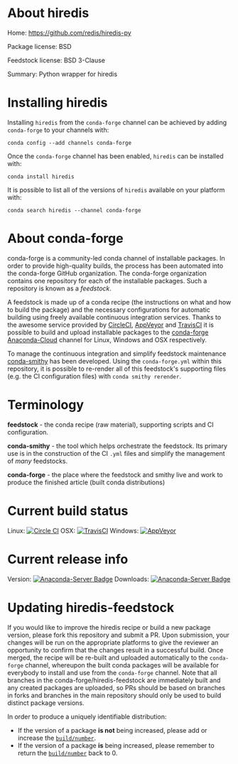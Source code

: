 About hiredis
=============

Home: https://github.com/redis/hiredis-py

Package license: BSD

Feedstock license: BSD 3-Clause

Summary: Python wrapper for hiredis



Installing hiredis
==================

Installing `hiredis` from the `conda-forge` channel can be achieved by adding `conda-forge` to your channels with:

```
conda config --add channels conda-forge
```

Once the `conda-forge` channel has been enabled, `hiredis` can be installed with:

```
conda install hiredis
```

It is possible to list all of the versions of `hiredis` available on your platform with:

```
conda search hiredis --channel conda-forge
```



About conda-forge
=================

conda-forge is a community-led conda channel of installable packages.
In order to provide high-quality builds, the process has been automated into the
conda-forge GitHub organization. The conda-forge organization contains one repository
for each of the installable packages. Such a repository is known as a *feedstock*.

A feedstock is made up of a conda recipe (the instructions on what and how to build
the package) and the necessary configurations for automatic building using freely
available continuous integration services. Thanks to the awesome service provided by
[CircleCI](https://circleci.com/), [AppVeyor](http://www.appveyor.com/)
and [TravisCI](https://travis-ci.org/) it is possible to build and upload installable
packages to the [conda-forge](https://anaconda.org/conda-forge)
[Anaconda-Cloud](http://docs.anaconda.org/) channel for Linux, Windows and OSX respectively.

To manage the continuous integration and simplify feedstock maintenance
[conda-smithy](http://github.com/conda-forge/conda-smithy) has been developed.
Using the ``conda-forge.yml`` within this repository, it is possible to re-render all of
this feedstock's supporting files (e.g. the CI configuration files) with ``conda smithy rerender``.


Terminology
===========

**feedstock** - the conda recipe (raw material), supporting scripts and CI configuration.

**conda-smithy** - the tool which helps orchestrate the feedstock.
                   Its primary use is in the construction of the CI ``.yml`` files
                   and simplify the management of *many* feedstocks.

**conda-forge** - the place where the feedstock and smithy live and work to
                  produce the finished article (built conda distributions)

Current build status
====================

Linux: [![Circle CI](https://circleci.com/gh/conda-forge/hiredis-feedstock.svg?style=shield)](https://circleci.com/gh/conda-forge/hiredis-feedstock)
OSX: [![TravisCI](https://travis-ci.org/conda-forge/hiredis-feedstock.svg?branch=master)](https://travis-ci.org/conda-forge/hiredis-feedstock)
Windows: [![AppVeyor](https://ci.appveyor.com/api/projects/status/github/conda-forge/hiredis-feedstock?svg=True)](https://ci.appveyor.com/project/conda-forge/hiredis-feedstock/branch/master)

Current release info
====================
Version: [![Anaconda-Server Badge](https://anaconda.org/conda-forge/hiredis/badges/version.svg)](https://anaconda.org/conda-forge/hiredis)
Downloads: [![Anaconda-Server Badge](https://anaconda.org/conda-forge/hiredis/badges/downloads.svg)](https://anaconda.org/conda-forge/hiredis)


Updating hiredis-feedstock
==========================

If you would like to improve the hiredis recipe or build a new
package version, please fork this repository and submit a PR. Upon submission,
your changes will be run on the appropriate platforms to give the reviewer an
opportunity to confirm that the changes result in a successful build. Once
merged, the recipe will be re-built and uploaded automatically to the
`conda-forge` channel, whereupon the built conda packages will be available for
everybody to install and use from the `conda-forge` channel.
Note that all branches in the conda-forge/hiredis-feedstock are
immediately built and any created packages are uploaded, so PRs should be based
on branches in forks and branches in the main repository should only be used to
build distinct package versions.

In order to produce a uniquely identifiable distribution:
 * If the version of a package **is not** being increased, please add or increase
   the [``build/number``](http://conda.pydata.org/docs/building/meta-yaml.html#build-number-and-string).
 * If the version of a package **is** being increased, please remember to return
   the [``build/number``](http://conda.pydata.org/docs/building/meta-yaml.html#build-number-and-string)
   back to 0.
